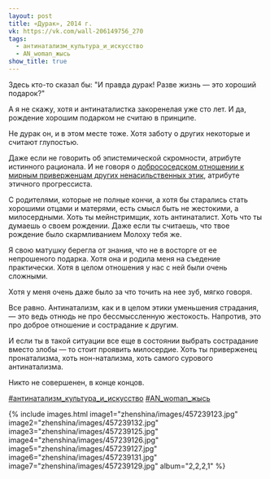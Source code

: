 ```yaml
---
layout: post
title: «Дурак», 2014 г.
vk: https://vk.com/wall-206149756_270
tags:
  - антинатализм_культура_и_искусство
  - AN_woman_жысь
show_title: true
---
```

Здесь кто-то сказал бы: "И правда дурак! Разве жизнь — это хороший подарок?" 

А я не скажу, хотя и антинаталистка закоренелая уже сто лет. И да, рождение хорошим подарком не считаю в принципе.

Не дурак он, и в этом месте тоже. Хотя заботу о других некоторые и считают глупостью.

Даже если не говорить об эпистемической скромности, атрибуте истинного рационала. И не говоря о [добрососедском отношении к мирным приверженцам других ненасильственных этик](../zhizn/141.html), атрибуте этичного прогрессиста.

С родителями, которые не полные кончи, а хотя бы старались стать хорошими отцами и матерями, есть смысл быть не жестокими, а милосердными. Хоть ты мейнстримщик, хоть антинаталист. Хоть что ты думаешь о своем рождении. Даже если ты считаешь, что твое рождение было скармливанием Молоху тебя же. 

Я свою матушку берегла от знания, что не в восторге от ее непрошеного подарка. Хотя она и родила меня на съедение практически. Хотя в целом отношения у нас с ней были очень сложными. 

Хотя у меня очень даже было за что точить на нее зуб, мягко говоря. 

Все равно. Антинатализм, как и в целом этики уменьшения страдания, — это ведь отнюдь не про бессмыссленную жестокость. Напротив, это про доброе отношение и сострадание к другим.

И если ты в такой ситуации все еще в состоянии выбрать сострадание вместо злобы — то стоит проявить милосердие. Хоть ты приверженец пронатализма, хоть нон-натализма, хоть самого сурового антинатализма.

Никто не совершенен, в конце концов.

[#антинатализм_культура_и_искусство](poisk.html#антинатализм_культура_и_искусство)
[#AN_woman_жысь](poisk.html#AN_woman_жысь)

{% include images.html image1="zhenshina/images/457239123.jpg" image2="zhenshina/images/457239132.jpg" image3="zhenshina/images/457239125.jpg" image4="zhenshina/images/457239126.jpg" image5="zhenshina/images/457239127.jpg" image6="zhenshina/images/457239131.jpg" image7="zhenshina/images/457239129.jpg" album="2,2,2,1" %}
